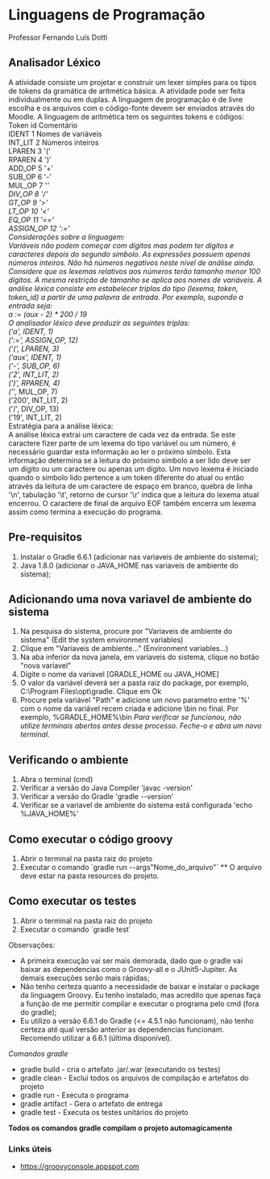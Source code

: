 # Linguagens de Programação
Professor Fernando Luís Dotti


## Analisador Léxico
A atividade consiste um projetar e construir um lexer simples para os tipos de tokens da gramática de aritmética básica. A atividade pode ser feita individualmente ou em duplas. A linguagem de programação é de livre escolha e os arquivos com o código-fonte devem ser enviados através do Moodle.
A linguagem de aritmética tem os seguintes tokens e códigos:  
Token	id	Comentário  
IDENT	1	Nomes de variáveis  
INT_LIT	2	Números inteiros  
LPAREN	3	'('  
RPAREN	4	')'  
ADD_OP	5	'+'  
SUB_OP	6	'-'  
MUL_OP	7	'*'  
DIV_OP	8	'/'  
GT_OP	9	'>'  
LT_OP	10	'<'  
EQ_OP	11	'=='  
ASSIGN_OP	12	':='  
Considerações sobre a linguagem:  
Variáveis não podem começar com dígitos mas podem ter dígitos e caracteres depois do segundo símbolo.
As expressões possuem apenas números inteiros.
Não há números negativos neste nível de análise ainda.
Considere que os lexemas relativos aos números terão tamanho menor 100 dígitos. A mesma restrição de tamanho se aplica aos nomes de variáveis.
A análise léxica consiste em estabelecer triplas do tipo (lexema, token, token_id) a partir de uma palavra de entrada. Por exemplo, supondo a entrada seja:  
a := (aux - 2) * 200 / 19  
O analisador léxico deve produzir as seguintes triplas:  
('a', IDENT, 1)  
(':=', ASSIGN_OP, 12)  
('(', LPAREN, 3)  
('aux', IDENT, 1)  
('-', SUB_OP, 6)  
('2', INT_LIT, 2)  
(')', RPAREN, 4)  
('*', MUL_OP, 7)  
('200', INT_LIT, 2)  
('/', DIV_OP, 13)  
('19', INT_LIT, 2)  
Estratégia para a análise léxica:  
A análise léxica extrai um caractere de cada vez da entrada.
Se este caractere fizer parte de um lexema do tipo variável ou um número, é necessário guardar esta informação ao ler o próximo símbolo.
Esta informação determina se a leitura do próximo símbolo a ser lido deve ser um dígito ou um caractere ou apenas um dígito.
Um novo lexema é iniciado quando o símbolo lido pertence a um token diferente do atual ou então através da leitura de um caractere de espaço em branco, quebra de linha '\n', tabulação '\t', retorno de cursor '\r'  indica que a leitura do lexema atual encerrou. O caractere de final de arquivo EOF também encerra um lexema assim como termina a execução do programa.


## Pre-requisitos
1. Instalar o Gradle 6.6.1 (adicionar nas variaveis de ambiente do sistema);
2. Java 1.8.0 (adicionar o JAVA_HOME nas variaveis de ambiente do sistema);

## Adicionando uma nova variavel de ambiente do sistema
1. Na pesquisa do sistema, procure por "Variaveis de ambiente do sistema" (Edit the system environment variables)
2. Clique em "Variaveis de ambiente..." (Environment variables...)
3. Na aba inferior da nova janela, em variaveis do sistema, clique no botão "nova variavel"
4. Digite o nome da variavel [GRADLE_HOME ou JAVA_HOME]
5. O valor da variável deverá ser a pasta raiz do package, por exemplo, C:\Program Files\opt\gradle. Clique em Ok
6. Procure pela variável "Path" e adicione um novo parametro entre '%' com o nome da variável recem criada e adicione \bin no final. Por exemplo, %GRADLE_HOME%\bin
*Para verificar se funcionou, não utilize terminais abertos antes desse processo. Feche-o e abra um novo terminal.*

## Verificando o ambiente
1. Abra o terminal (cmd)
2. Verificar a versão do Java Compiler 'javac -version'
3. Verificar a versão do Gradle 'gradle --version'
4. Verificar se a variavel de ambiente do sistema está configurada 'echo %JAVA_HOME%'

## Como executar o código groovy
1. Abrir o terminal na pasta raiz do projeto
2. Executar o comando ´gradle run --args"Nome_do_arquivo"´
** O arquivo deve estar na pasta resources do projeto.

## Como executar os testes
1. Abrir o terminal na pasta raiz do projeto
2. Executar o comando ´gradle test´

Observações:
* A primeira execução vai ser mais demorada, dado que o gradle vai baixar as dependencias como o Groovy-all e o JUnit5-Jupiter. As demais execuções serão mais rápidas;
* Não tenho certeza quanto a necessidade de baixar e instalar o package da linguagem Groovy. Eu tenho instalado, mas acredito que apenas faça a função de me permitir compilar e executar o programa pelo cmd (fora do gradle);
* Eu utilizo a versão 6.6.1 do Gradle (<= 4.5.1 não funcionam), não tenho certeza até qual versão anterior as dependencias funcionam. Recomendo utilizar a 6.6.1 (última disponível).

*Comandos gradle*
* gradle build - cria o artefato .jar/.war (executando os testes)
* gradle clean - Exclui todos os arquivos de compilação e artefatos do projeto
* gradle run - Executa o programa
* gradle artifact - Gera o artefato de entrega
* gradle test - Executa os testes unitários do projeto

**Todos os comandos gradle compilam o projeto automagicamente**


### Links úteis
* https://groovyconsole.appspot.com
